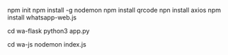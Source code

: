 npm init
npm install -g nodemon
npm install qrcode
npn install axios
npm install whatsapp-web.js

cd wa-flask
python3 app.py

cd wa-js
nodemon index.js
